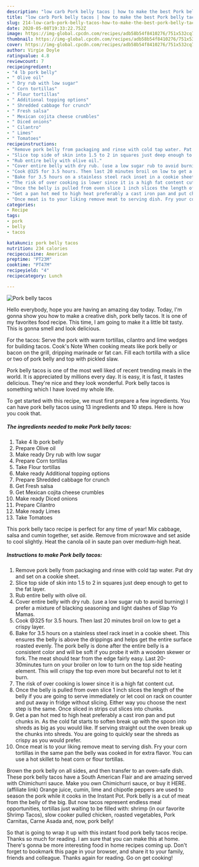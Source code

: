 ```yaml
---
description: "low carb Pork belly tacos | how to make the best Pork belly tacos"
title: "low carb Pork belly tacos | how to make the best Pork belly tacos"
slug: 214-low-carb-pork-belly-tacos-how-to-make-the-best-pork-belly-tacos
date: 2020-05-08T19:33:22.752Z
image: https://img-global.cpcdn.com/recipes/adb58b54f8410276/751x532cq70/pork-belly-tacos-recipe-main-photo.jpg
thumbnail: https://img-global.cpcdn.com/recipes/adb58b54f8410276/751x532cq70/pork-belly-tacos-recipe-main-photo.jpg
cover: https://img-global.cpcdn.com/recipes/adb58b54f8410276/751x532cq70/pork-belly-tacos-recipe-main-photo.jpg
author: Virgie Doyle
ratingvalue: 4.8
reviewcount: 7
recipeingredient:
- "4 lb pork belly"
- " Olive oil"
- " Dry rub with low sugar"
- " Corn tortillas"
- " Flour tortillas"
- " Additional topping options"
- " Shredded cabbage for crunch"
- " Fresh salsa"
- " Mexican cojita cheese crumbles"
- " Diced onions"
- " Cilantro"
- " Limes"
- " Tomatoes"
recipeinstructions:
- "Remove pork belly from packaging and rinse with cold tap water. Pat dry and set on a cookie sheet."
- "Slice top side of skin into 1.5 to 2 in squares just deep enough to get to the fat layer."
- "Rub entire belly with olive oil."
- "Cover entire belly with dry rub. (use a low sugar rub to avoid burning) I prefer a mixture of blacking seasoning and light dashes of Slap Yo Mamas."
- "Cook @325 for 3.5 hours. Then last 20 minutes broil on low to get a crispy layer."
- "Bake for 3.5 hours on a stainless steel rack inset in a cookie sheet. This ensures the belly is above the drippings and helps get the entire surface roasted evenly. The pork belly is done after the entire belly is a consistent color and will be soft if you probe it with a wooden skewer or fork. The meat should tear from the edge fairly easy. Last 20- 30minutes turn on your broiler on low to turn on the top side heating element. This will crispy the top even more but becareful not to let it burn."
- "The risk of over cooking is lower since it is a high fat content cut."
- "Once the belly is pulled from oven slice 1 inch slices the length of the belly if you are going to serve immediately or let cool on rack on counter and put away in fridge without slicing. Either way you choose the next step is the same. Once sliced in strips cut slices into chunks."
- "Get a pan hot med to high heat preferably a cast iron pan and put chunks in. As the cold fat starts to soften break up with the spoon into shreds as big as you would like. If serving straight out the oven break up the chunks into shreds. You are going to quickly sear the shreds as crispy as you would prefer."
- "Once meat is to your liking remove meat to serving dish. Fry your corn tortillas in the same pan the belly was cooked in for extra flavor. You can use a hot skillet to heat corn or flour tortillas."
categories:
- Recipe
tags:
- pork
- belly
- tacos

katakunci: pork belly tacos 
nutrition: 234 calories
recipecuisine: American
preptime: "PT23M"
cooktime: "PT47M"
recipeyield: "4"
recipecategory: Lunch

---
```



![Pork belly tacos](https://img-global.cpcdn.com/recipes/adb58b54f8410276/751x532cq70/pork-belly-tacos-recipe-main-photo.jpg)

Hello everybody, hope you are having an amazing day today. Today, I'm gonna show you how to make a creative dish, pork belly tacos. It is one of my favorites food recipe. This time, I am going to make it a little bit tasty. This is gonna smell and look delicious.

For the tacos: Serve the pork with warm tortillas, cilantro and lime wedges for building tacos. Cook&#39;s Note When cooking meats like pork belly or bacon on the grill, dripping marinade or fat can. Fill each tortilla with a slice or two of pork belly and top with pickled slaw.

Pork belly tacos is one of the most well liked of recent trending meals in the world. It is appreciated by millions every day. It is easy, it is fast, it tastes delicious. They're nice and they look wonderful. Pork belly tacos is something which I have loved my whole life.


To get started with this recipe, we must first prepare a few ingredients. You can have pork belly tacos using 13 ingredients and 10 steps. Here is how you cook that.

<!--inarticleads1-->

##### The ingredients needed to make Pork belly tacos:

1. Take 4 lb pork belly
1. Prepare  Olive oil
1. Make ready  Dry rub with low sugar
1. Prepare  Corn tortillas
1. Take  Flour tortillas
1. Make ready  Additional topping options
1. Prepare  Shredded cabbage for crunch
1. Get  Fresh salsa
1. Get  Mexican cojita cheese crumbles
1. Make ready  Diced onions
1. Prepare  Cilantro
1. Make ready  Limes
1. Take  Tomatoes


This pork belly taco recipe is perfect for any time of year! Mix cabbage, salsa and cumin together, set aside. Remove from microwave and set aside to cool slightly. Heat the canola oil in saute pan over medium-high heat. 

<!--inarticleads2-->

##### Instructions to make Pork belly tacos:

1. Remove pork belly from packaging and rinse with cold tap water. Pat dry and set on a cookie sheet.
1. Slice top side of skin into 1.5 to 2 in squares just deep enough to get to the fat layer.
1. Rub entire belly with olive oil.
1. Cover entire belly with dry rub. (use a low sugar rub to avoid burning) I prefer a mixture of blacking seasoning and light dashes of Slap Yo Mamas.
1. Cook @325 for 3.5 hours. Then last 20 minutes broil on low to get a crispy layer.
1. Bake for 3.5 hours on a stainless steel rack inset in a cookie sheet. This ensures the belly is above the drippings and helps get the entire surface roasted evenly. The pork belly is done after the entire belly is a consistent color and will be soft if you probe it with a wooden skewer or fork. The meat should tear from the edge fairly easy. Last 20- 30minutes turn on your broiler on low to turn on the top side heating element. This will crispy the top even more but becareful not to let it burn.
1. The risk of over cooking is lower since it is a high fat content cut.
1. Once the belly is pulled from oven slice 1 inch slices the length of the belly if you are going to serve immediately or let cool on rack on counter and put away in fridge without slicing. Either way you choose the next step is the same. Once sliced in strips cut slices into chunks.
1. Get a pan hot med to high heat preferably a cast iron pan and put chunks in. As the cold fat starts to soften break up with the spoon into shreds as big as you would like. If serving straight out the oven break up the chunks into shreds. You are going to quickly sear the shreds as crispy as you would prefer.
1. Once meat is to your liking remove meat to serving dish. Fry your corn tortillas in the same pan the belly was cooked in for extra flavor. You can use a hot skillet to heat corn or flour tortillas.


Brown the pork belly on all sides, and then transfer to an oven-safe dish. These pork belly tacos have a South American Flair and are amazing served with Chimichurri sauce. Make you own Chimichurri sauce, or buy it HERE. (affiliate link) Orange juice, cumin, lime and chipotle peppers are used to season the pork while it cooks in the Instant Pot. Pork belly is a cut of meat from the belly of the big. But now tacos represent endless meal opportunities, tortillas just waiting to be filled with: shrimp (in our favorite Shrimp Tacos), slow cooker pulled chicken, roasted vegetables, Pork Carnitas, Carne Asada and, now, pork belly! 

So that is going to wrap it up with this instant food pork belly tacos recipe. Thanks so much for reading. I am sure that you can make this at home. There's gonna be more interesting food in home recipes coming up. Don't forget to bookmark this page in your browser, and share it to your family, friends and colleague. Thanks again for reading. Go on get cooking!
